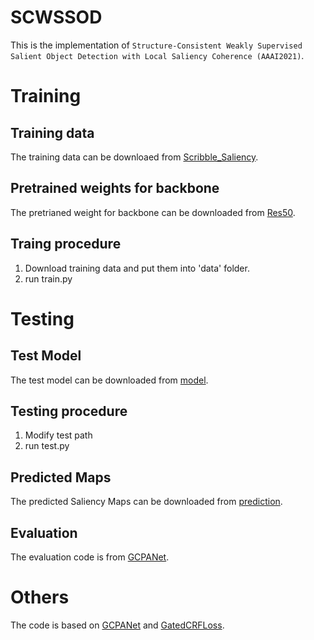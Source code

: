 # SCWSSOD
This is the implementation of `Structure-Consistent Weakly Supervised Salient Object Detection with Local Saliency Coherence (AAAI2021)`.
# Training
## Training data
The training data can be downloaed from [Scribble_Saliency](https://github.com/JingZhang617/Scribble_Saliency).
## Pretrained weights for backbone
The pretrianed weight for backbone can be downloaded from [Res50](https://drive.google.com/file/d/1arzcXccUPW1QpvBrAaaBv1CapviBQAJL/view?usp=sharing).
## Traing procedure
1. Download training data and put them into 'data' folder.
2. run train.py
# Testing
## Test Model
The test model can be downloaded from [model](https://drive.google.com/file/d/1X8Y7NcnzRY8we2tgDS6KRVOde5ij7yWE/view?usp=sharing).
## Testing procedure
1. Modify test path
2. run test.py
## Predicted Maps
The predicted Saliency Maps can be downloaded from [prediction](https://drive.google.com/file/d/1a_Hrl0YhMNdNsskKLrZ7JJhZwJtxwyqs/view?usp=sharing).
## Evaluation
The evaluation code is from [GCPANet](https://github.com/JosephChenHub/GCPANet).
# Others
The code is based on [GCPANet](https://github.com/JosephChenHub/GCPANet) and [GatedCRFLoss](https://github.com/LEONOB2014/GatedCRFLoss).

